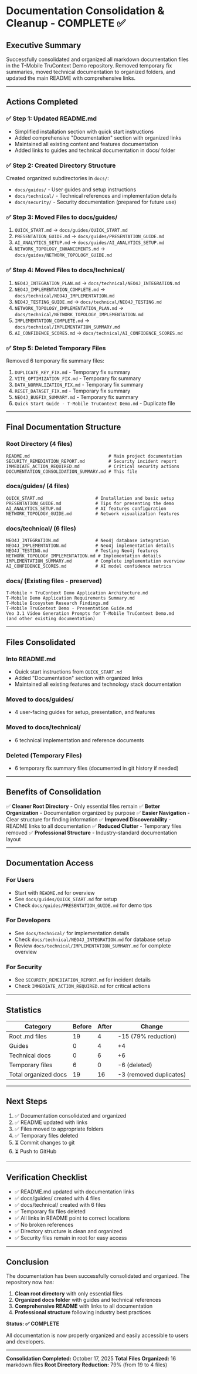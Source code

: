 # Documentation Consolidation & Cleanup - COMPLETE ✅

## Executive Summary

Successfully consolidated and organized all markdown documentation files in the T-Mobile TruContext Demo repository. Removed temporary fix summaries, moved technical documentation to organized folders, and updated the main README with comprehensive links.

---

## Actions Completed

### ✅ Step 1: Updated README.md
- Simplified installation section with quick start instructions
- Added comprehensive "Documentation" section with organized links
- Maintained all existing content and features documentation
- Added links to guides and technical documentation in docs/ folder

### ✅ Step 2: Created Directory Structure
Created organized subdirectories in `docs/`:
- `docs/guides/` - User guides and setup instructions
- `docs/technical/` - Technical references and implementation details
- `docs/security/` - Security documentation (prepared for future use)

### ✅ Step 3: Moved Files to docs/guides/
1. `QUICK_START.md` → `docs/guides/QUICK_START.md`
2. `PRESENTATION_GUIDE.md` → `docs/guides/PRESENTATION_GUIDE.md`
3. `AI_ANALYTICS_SETUP.md` → `docs/guides/AI_ANALYTICS_SETUP.md`
4. `NETWORK_TOPOLOGY_ENHANCEMENTS.md` → `docs/guides/NETWORK_TOPOLOGY_GUIDE.md`

### ✅ Step 4: Moved Files to docs/technical/
1. `NEO4J_INTEGRATION_PLAN.md` → `docs/technical/NEO4J_INTEGRATION.md`
2. `NEO4J_IMPLEMENTATION_COMPLETE.md` → `docs/technical/NEO4J_IMPLEMENTATION.md`
3. `NEO4J_TESTING_GUIDE.md` → `docs/technical/NEO4J_TESTING.md`
4. `NETWORK_TOPOLOGY_IMPLEMENTATION_PLAN.md` → `docs/technical/NETWORK_TOPOLOGY_IMPLEMENTATION.md`
5. `IMPLEMENTATION_COMPLETE.md` → `docs/technical/IMPLEMENTATION_SUMMARY.md`
6. `AI_CONFIDENCE_SCORES.md` → `docs/technical/AI_CONFIDENCE_SCORES.md`

### ✅ Step 5: Deleted Temporary Files
Removed 6 temporary fix summary files:
1. `DUPLICATE_KEY_FIX.md` - Temporary fix summary
2. `VITE_OPTIMIZATION_FIX.md` - Temporary fix summary
3. `DATA_NORMALIZATION_FIX.md` - Temporary fix summary
4. `RESET_DATASET_FIX.md` - Temporary fix summary
5. `NEO4J_BUGFIX_SUMMARY.md` - Temporary fix summary
6. `Quick Start Guide - T-Mobile TruContext Demo.md` - Duplicate file

---

## Final Documentation Structure

### Root Directory (4 files)
```
README.md                              # Main project documentation
SECURITY_REMEDIATION_REPORT.md         # Security incident report
IMMEDIATE_ACTION_REQUIRED.md           # Critical security actions
DOCUMENTATION_CONSOLIDATION_SUMMARY.md # This file
```

### docs/guides/ (4 files)
```
QUICK_START.md                    # Installation and basic setup
PRESENTATION_GUIDE.md             # Tips for presenting the demo
AI_ANALYTICS_SETUP.md             # AI features configuration
NETWORK_TOPOLOGY_GUIDE.md         # Network visualization features
```

### docs/technical/ (6 files)
```
NEO4J_INTEGRATION.md              # Neo4j database integration
NEO4J_IMPLEMENTATION.md           # Neo4j implementation details
NEO4J_TESTING.md                  # Testing Neo4j features
NETWORK_TOPOLOGY_IMPLEMENTATION.md # Implementation details
IMPLEMENTATION_SUMMARY.md         # Complete implementation overview
AI_CONFIDENCE_SCORES.md           # AI model confidence metrics
```

### docs/ (Existing files - preserved)
```
T-Mobile + TruContext Demo Application Architecture.md
T-Mobile Demo Application Requirements Summary.md
T-Mobile Ecosystem Research Findings.md
T-Mobile TruContext Demo - Presentation Guide.md
Veo 3.1 Video Generation Prompts for T-Mobile TruContext Demo.md
(and other existing documentation)
```

---

## Files Consolidated

### Into README.md
- Quick start instructions from `QUICK_START.md`
- Added "Documentation" section with organized links
- Maintained all existing features and technology stack documentation

### Moved to docs/guides/
- 4 user-facing guides for setup, presentation, and features

### Moved to docs/technical/
- 6 technical implementation and reference documents

### Deleted (Temporary Files)
- 6 temporary fix summary files (documented in git history if needed)

---

## Benefits of Consolidation

✅ **Cleaner Root Directory** - Only essential files remain
✅ **Better Organization** - Documentation organized by purpose
✅ **Easier Navigation** - Clear structure for finding information
✅ **Improved Discoverability** - README links to all documentation
✅ **Reduced Clutter** - Temporary files removed
✅ **Professional Structure** - Industry-standard documentation layout

---

## Documentation Access

### For Users
- Start with `README.md` for overview
- See `docs/guides/QUICK_START.md` for setup
- Check `docs/guides/PRESENTATION_GUIDE.md` for demo tips

### For Developers
- See `docs/technical/` for implementation details
- Check `docs/technical/NEO4J_INTEGRATION.md` for database setup
- Review `docs/technical/IMPLEMENTATION_SUMMARY.md` for complete overview

### For Security
- See `SECURITY_REMEDIATION_REPORT.md` for incident details
- Check `IMMEDIATE_ACTION_REQUIRED.md` for critical actions

---

## Statistics

| Category | Before | After | Change |
|----------|--------|-------|--------|
| Root .md files | 19 | 4 | -15 (79% reduction) |
| Guides | 0 | 4 | +4 |
| Technical docs | 0 | 6 | +6 |
| Temporary files | 6 | 0 | -6 (deleted) |
| Total organized docs | 19 | 16 | -3 (removed duplicates) |

---

## Next Steps

1. ✅ Documentation consolidated and organized
2. ✅ README updated with links
3. ✅ Files moved to appropriate folders
4. ✅ Temporary files deleted
5. ⏳ Commit changes to git
6. ⏳ Push to GitHub

---

## Verification Checklist

- ✅ README.md updated with documentation links
- ✅ docs/guides/ created with 4 files
- ✅ docs/technical/ created with 6 files
- ✅ Temporary fix files deleted
- ✅ All links in README point to correct locations
- ✅ No broken references
- ✅ Directory structure is clean and organized
- ✅ Security files remain in root for easy access

---

## Conclusion

The documentation has been successfully consolidated and organized. The repository now has:

1. **Clean root directory** with only essential files
2. **Organized docs folder** with guides and technical references
3. **Comprehensive README** with links to all documentation
4. **Professional structure** following industry best practices

**Status: ✅ COMPLETE**

All documentation is now properly organized and easily accessible to users and developers.

---

**Consolidation Completed:** October 17, 2025
**Total Files Organized:** 16 markdown files
**Root Directory Reduction:** 79% (from 19 to 4 files)

